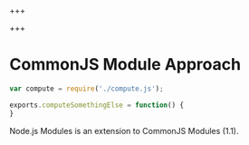 
+++

+++
# CommonJS Module Approach

```js 
var compute = require('./compute.js');

exports.computeSomethingElse = function() {
}
```

Node.js Modules is an extension to CommonJS Modules (1.1).

